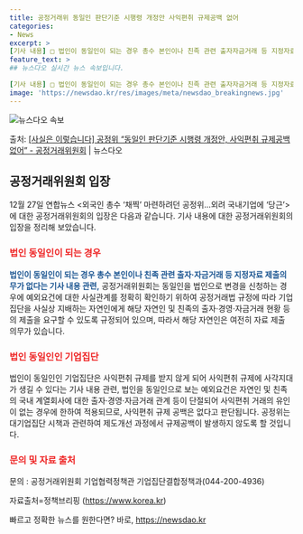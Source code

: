 ```yaml
---
title: 공정거래위 동일인 판단기준 시행령 개정안 사익편취 규제공백 없어
categories:
- News
excerpt: >
[기사 내용] □ 법인이 동일인이 되는 경우 총수 본인이나 친족 관련 출자자금거래 등 지정자료 제출의무가 없…
feature_text: >
## 뉴스다오 실시간 뉴스 속보입니다.

[기사 내용] □ 법인이 동일인이 되는 경우 총수 본인이나 친족 관련 출자자금거래 등 지정자료 제출의무가 없…
image: 'https://newsdao.kr/res/images/meta/newsdao_breakingnews.jpg'
---
```


![뉴스다오 속보](https://newsdao.kr/res/images/meta/newsdao_breakingnews.jpg)

<p>출처: <a href="https://newsdao.kr/2895" rel="dofollow">[사실은 이렇습니다] 공정위 “동일인 판단기준 시행령 개정안, 사익편취 규제공백 없어”  - 공정거래위원회</a> | 뉴스다오</p>

<h2 data-ke-size="size26">공정거래위원회 입장</h2>
<p data-ke-size="size16">12월 27일 연합뉴스 <외국인 총수 ‘채찍’ 마련하려던 공정위…외려 국내기업에 ‘당근’>에 대한 공정거래위원회의 입장은 다음과 같습니다. 기사 내용에 대한 공정거래위원회의 입장을 정리해 보았습니다.</p>

<h3><b><span style="color: #ee2323;">법인 동일인이 되는 경우</span></b></h3>
<p data-ke-size="size16"><b><span style="color: #1a5490;">법인이 동일인이 되는 경우 총수 본인이나 친족 관련 출자·자금거래 등 지정자료 제출의무가 없다는 기사 내용 관련,</span></b> 공정거래위원회는 동일인을 법인으로 변경을 신청하는 경우에 예외요건에 대한 사실관계를 정확히 확인하기 위하여 공정거래법 규정에 따라 기업집단을 사실상 지배하는 자연인에게 해당 자연인 및 친족의 출자·경영·자금거래 현황 등의 제출을 요구할 수 있도록 규정되어 있으며, 따라서 해당 자연인은 여전히 자료 제출 의무가 있습니다.</p>

<h3><b><span style="color: #ee2323;">법인 동일인인 기업집단</span></b></h3>
<p data-ke-size="size16">법인이 동일인인 기업집단은 사익편취 규제를 받지 않게 되어 사익편취 규제에 사각지대가 생길 수 있다는 기사 내용 관련, 법인을 동일인으로 보는 예외요건은 자연인 및 친족의 국내 계열회사에 대한 출자·경영·자금거래 관계 등이 단절되어 사익편취 거래의 유인이 없는 경우에 한하여 적용되므로, 사익편취 규제 공백은 없다고 판단됩니다. 공정위는 대기업집단 시책과 관련하여 제도개선 과정에서 규제공백이 발생하지 않도록 할 것입니다.</p>

<h3><b><span style="color: #ee2323;">문의 및 자료 출처</span></b></h3>
<p data-ke-size="size16">문의 : 공정거래위원회 기업협력정책관 기업집단결합정책과(044-200-4936)</p>
<p data-ke-size="size16">자료출처=정책브리핑 (<a href="https://newsdao.kr/2895">https://www.korea.kr</a>)</p> 

빠르고 정확한 뉴스를 원한다면? 바로, <a href="https://newsdao.kr" rel="dofollow">https://newsdao.kr</a>


    
